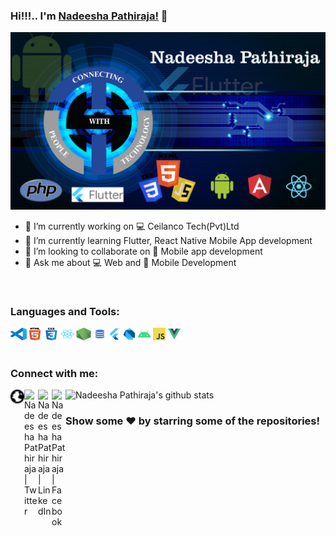 ### Hi!!!.. I'm [Nadeesha Pathiraja!](https://techswords.com/about-us/) 👋


![alt text](https://github.com/nadeeshapathiraja/nadeeshapathiraja/blob/main/cover.jpg)
<br>
- 🔭 I’m currently working on 💻 Ceilanco Tech(Pvt)Ltd
- 🌱 I’m currently learning Flutter, React Native  Mobile App development
- 👯 I’m looking to collaborate on 📲 Mobile app development
- 💬 Ask me about 💻 Web and 📲 Mobile Development 




<br />

### Languages and Tools:

<img align="left" height="20"  alt="Visual Studio Code" width="26px" src="https://raw.githubusercontent.com/github/explore/80688e429a7d4ef2fca1e82350fe8e3517d3494d/topics/visual-studio-code/visual-studio-code.png" />
<img align="left" height="20"  alt="HTML5" width="26px" src="https://raw.githubusercontent.com/github/explore/80688e429a7d4ef2fca1e82350fe8e3517d3494d/topics/html/html.png" />
<img align="left" height="20"  alt="CSS3" width="26px" src="https://raw.githubusercontent.com/github/explore/80688e429a7d4ef2fca1e82350fe8e3517d3494d/topics/css/css.png" />
<img align="left" height="20"  alt="React" width="26px" src="https://raw.githubusercontent.com/github/explore/80688e429a7d4ef2fca1e82350fe8e3517d3494d/topics/react/react.png" />
<img align="left" height="20"  alt="Node.js" width="26px" src="https://raw.githubusercontent.com/github/explore/80688e429a7d4ef2fca1e82350fe8e3517d3494d/topics/nodejs/nodejs.png" />
<img align="left" height="20"  alt="SQL" width="26px" src="https://raw.githubusercontent.com/github/explore/80688e429a7d4ef2fca1e82350fe8e3517d3494d/topics/sql/sql.png" />
<code><img height="20" src="https://raw.githubusercontent.com/github/explore/80688e429a7d4ef2fca1e82350fe8e3517d3494d/topics/flutter/flutter.png"></code>
<code><img height="20" src="https://raw.githubusercontent.com/github/explore/80688e429a7d4ef2fca1e82350fe8e3517d3494d/topics/dart/dart.png"></code>
<code><img height="20" src="https://raw.githubusercontent.com/github/explore/80688e429a7d4ef2fca1e82350fe8e3517d3494d/topics/android/android.png"></code>
<code><img height="20" src="https://raw.githubusercontent.com/github/explore/80688e429a7d4ef2fca1e82350fe8e3517d3494d/topics/javascript/javascript.png"></code>
<code><img height="20" src="https://raw.githubusercontent.com/github/explore/80688e429a7d4ef2fca1e82350fe8e3517d3494d/topics/vue/vue.png"></code>



<br/>
<br/>

### Connect with me:

[<img align="left"  width="22px" src="https://raw.githubusercontent.com/iconic/open-iconic/master/svg/globe.svg" />][website]
[<img align="left" alt="Nadeesha Pathiraja | Twitter" width="22px" src="https://cdn.jsdelivr.net/npm/simple-icons@v3/icons/twitter.svg" />][twitter]
[<img align="left" alt="Nadeesha Pathiraja | LinkedIn" width="22px" src="https://cdn.jsdelivr.net/npm/simple-icons@v3/icons/linkedin.svg" />][linkedin]
[<img align="left" alt="Nadeesha Pathiraja | Facebook" width="22px" src="https://cdn.jsdelivr.net/npm/simple-icons@3.4.1/icons/facebook.svg" />][Facebook]


[website]: http://techswords.com/
[twitter]: https://twitter.com/Nadeesha47385
[linkedin]: https://www.linkedin.com/in/nadeesha-pathiraja-834375137/
[Facebook]: https://www.facebook.com/profile.php?id=100010308797680





![Nadeesha Pathiraja's github stats](https://github-readme-stats.vercel.app/api/top-langs/?username=nadeeshapathiraja&show_icons=true&theme=dracula)<br/>

### Show some ❤️ by starring some of the repositories!

</div>

